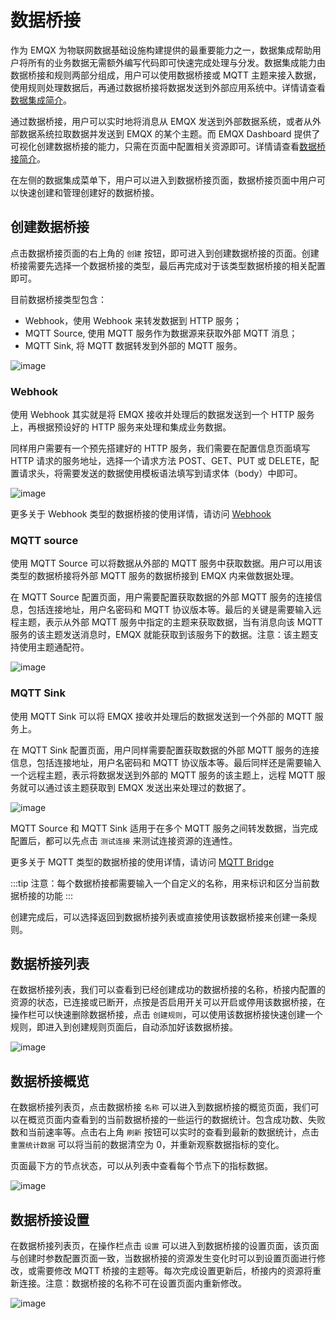 # 数据桥接

作为 EMQX 为物联网数据基础设施构建提供的最重要能力之一，数据集成帮助用户将所有的业务数据无需额外编写代码即可快速完成处理与分发。数据集成能力由数据桥接和规则两部分组成，用户可以使用数据桥接或 MQTT 主题来接入数据，使用规则处理数据后，再通过数据桥接将数据发送到外部应用系统中。详情请查看[数据集成简介](../data-integration/introduction.md)。

通过数据桥接，用户可以实时地将消息从 EMQX 发送到外部数据系统，或者从外部数据系统拉取数据并发送到 EMQX 的某个主题。而 EMQX Dashboard 提供了可视化创建数据桥接的能力，只需在页面中配置相关资源即可。详情请查看[数据桥接简介](../data-integration/data-bridges.md)。

在左侧的数据集成菜单下，用户可以进入到数据桥接页面，数据桥接页面中用户可以快速创建和管理创建好的数据桥接。

## 创建数据桥接

点击数据桥接页面的右上角的 `创建` 按钮，即可进入到创建数据桥接的页面。创建桥接需要先选择一个数据桥接的类型，最后再完成对于该类型数据桥接的相关配置即可。

目前数据桥接类型包含：

- Webhook，使用 Webhook 来转发数据到 HTTP 服务；
- MQTT Source, 使用 MQTT 服务作为数据源来获取外部 MQTT 消息；
- MQTT Sink, 将 MQTT 数据转发到外部的 MQTT 服务。

![image](./assets/bridge-create.png)

### Webhook

使用 Webhook 其实就是将 EMQX 接收并处理后的数据发送到一个 HTTP 服务上，再根据预设好的 HTTP 服务来处理和集成业务数据。

同样用户需要有一个预先搭建好的 HTTP 服务，我们需要在配置信息页面填写 HTTP 请求的服务地址，选择一个请求方法 POST、GET、PUT 或 DELETE，配置请求头，将需要发送的数据使用模板语法填写到请求体（body）中即可。

![image](./assets/bridge-webhook.png)

更多关于 Webhook 类型的数据桥接的使用详情，请访问 [Webhook](../data-integration/data-bridge-webhook.md)

### MQTT source

使用 MQTT Source 可以将数据从外部的 MQTT 服务中获取数据。用户可以用该类型的数据桥接将外部 MQTT 服务的数据桥接到 EMQX 内来做数据处理。

在 MQTT Source 配置页面，用户需要配置获取数据的外部 MQTT 服务的连接信息，包括连接地址，用户名密码和 MQTT 协议版本等。最后的关键是需要输入远程主题，表示从外部 MQTT 服务中指定的主题来获取数据，当有消息向该 MQTT 服务的该主题发送消息时，EMQX 就能获取到该服务下的数据。注意：该主题支持使用主题通配符。

![image](./assets/bridge-mqtt-source.png)

### MQTT Sink

使用 MQTT Sink 可以将 EMQX 接收并处理后的数据发送到一个外部的 MQTT 服务上。

在 MQTT Sink 配置页面，用户同样需要配置获取数据的外部 MQTT 服务的连接信息，包括连接地址，用户名密码和 MQTT 协议版本等。最后同样还是需要输入一个远程主题，表示将数据发送到外部的 MQTT 服务的该主题上，远程 MQTT 服务就可以通过该主题获取到 EMQX 发送出来处理过的数据了。

![image](./assets/bridge-mqtt-sink.png)

MQTT Source 和 MQTT Sink 适用于在多个 MQTT 服务之间转发数据，当完成配置后，都可以先点击 `测试连接` 来测试连接资源的连通性。

更多关于 MQTT 类型的数据桥接的使用详情，请访问 [MQTT Bridge](../data-integration/data-bridge-mqtt.md)

:::tip
注意：每个数据桥接都需要输入一个自定义的名称，用来标识和区分当前数据桥接的功能
:::

创建完成后，可以选择返回到数据桥接列表或直接使用该数据桥接来创建一条规则。

## 数据桥接列表

在数据桥接列表，我们可以查看到已经创建成功的数据桥接的名称，桥接内配置的资源的状态，已连接或已断开，点按是否启用开关可以开启或停用该数据桥接，在操作栏可以快速删除数据桥接，点击 `创建规则`，可以使用该数据桥接快速创建一个规则，即进入到创建规则页面后，自动添加好该数据桥接。

![image](./assets/bridge-list.png)

## 数据桥接概览

在数据桥接列表页，点击数据桥接 `名称` 可以进入到数据桥接的概览页面，我们可以在概览页面内查看到的当前数据桥接的一些运行的数据统计。包含成功数、失败数和当前速率等。点击右上角 `刷新` 按钮可以实时的查看到最新的数据统计，点击 `重置统计数据` 可以将当前的数据清空为 0，并重新观察数据指标的变化。

页面最下方的节点状态，可以从列表中查看每个节点下的指标数据。

![image](./assets/bridge-overview.png)

## 数据桥接设置

在数据桥接列表页，在操作栏点击 `设置` 可以进入到数据桥接的设置页面，该页面与创建时参数配置页面一致，当数据桥接的资源发生变化时可以到设置页面进行修改，或需要修改 MQTT 桥接的主题等。每次完成设置更新后，桥接内的资源将重新连接。注意：数据桥接的名称不可在设置页面内重新修改。

![image](./assets/bridge-settings.png)
